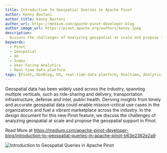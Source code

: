 ```yaml
---
title: Introduction to Geospatial Queries in Apache Pinot
author: Kenny Bastani
author_title: Kenny Bastani
author_url: https://medium.com/apache-pinot-developer-blog
author_image_url: https://pinot.apache.org/authors/kenny.jpeg
description:
  Discuss the challenges of analyzing geospatial at scale and propose the geospatial support in Pinot.
keywords:
  - Pinot
  - Geospatial
  - H3
  - Index
  - User-Facing Analytics
  - Real-time data platform
tags: [Pinot, DevBlog, H3, real-time data platform, Realtime, Analytics, User-Facing Analytics]
---
```


Geospatial data has been widely used across the industry, spanning multiple verticals, such as ride-sharing and delivery, transportation infrastructure, defense and intel, public health. Deriving insights from timely and accurate geospatial data could enable mission-critical use cases in the organizations and fuel a vibrant marketplace across the industry. In the design document for this new Pinot feature, we discuss the challenges of analyzing geospatial at scale and propose the geospatial support in Pinot.

Read More at https://medium.com/apache-pinot-developer-blog/introduction-to-geospatial-queries-in-apache-pinot-b63e2362e2a9

![Introduction to Geospatial Queries in Apache Pinot](https://miro.medium.com/max/1400/0*1xrDSs9lLZ5dD3zK)
